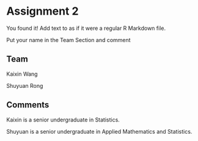 # Assignment 2

You found it!  Add text to as if it were a regular R Markdown file.

Put your name in the Team Section and comment

## Team

Kaixin Wang 

Shuyuan Rong

## Comments

Kaixin is a senior undergraduate in Statistics.  

Shuyuan is a senior undergraduate in Applied Mathematics and Statistics. 
